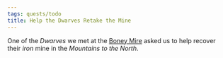 ```yaml
---
tags: quests/todo
title: Help the Dwarves Retake the Mine
---
```


One of the *Dwarves* we met at the [Boney Mire](Locations/Cloud%20Sea/Shards/Gramerai/Boney%20Mire.md) asked us to help recover their *iron* mine in the *Mountains to the North*.
